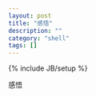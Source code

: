 ```yaml
---
layout: post
title: "感悟"
description: ""
category: "shell"
tags: []
---
```

{% include JB/setup %}

感悟
